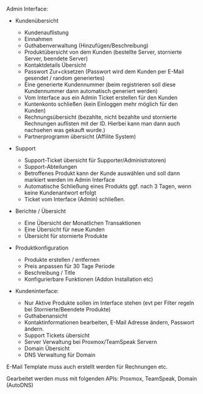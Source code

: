 Admin Interface:


- Kundenübersicht
	- Kundenauflistung
	- Einnahmen
	- Guthabenverwaltung (Hinzufügen/Beschreibung)
	- Produktübersicht von dem Kunden (bestellte Server, stornierte Server, beendete Server)
	- Kontaktdetails Übersicht
	- Passwort Zur+cksetzen (Passwort wird dem Kunden per E-Mail gesendet / random generiertes)
	- Eine generierte Kundennummer (beim registrieren soll diese Kundennummer dann automatisch generiert werden)
	- Vom Interface aus ein Admin Ticket erstellen für den Kunden
	- Kuntenkonto schließen (kein Einloggen mehr möglich für den Kunden)
	- Rechnungsübersicht (bezahlte, nicht bezahlte und stornierte Rechnungen auflisten mit der ID. Hierbei kann man dann auch nachsehen was gekauft wurde.)
	- Partnerprogramm übersicht (Affilite System)



- Support
	- Support-Ticket übersicht für Supporter/Administratoren)
	- Support-Abteilungen
	- Betroffenes Produkt kann der Kunde auswählen und soll dann markiert werden im Admin Interface
	- Automatische Schließung eines Produkts ggf. nach 3 Tagen, wenn keine Kundenantwort erfolgt
	- Ticket vom Interface (Admin) schließen.

- Berichte / Übersicht
	- Eine Übersicht der Monatlichen Transaktionen
	- Eine Übersicht für neue Kunden
	- Übersicht für stornierte Produkte


- Produktkonfiguration
	- Produkte erstellen / entfernen
	- Preis anpassen für 30 Tage Periode
	- Beschreibung / Title
	- Konfigurierbare Funktionen (Addon Installation etc) 







- Kundeninterface:
	- Nur Aktive Produkte sollen im Interface stehen (evt per Filter regeln bei Stornierte/Beendete Produkte)
	- Guthabenansicht
	- Kontaktinformationen bearbeiten, E-Mail Adresse ändern, Passwort ändern.
	- Support Tickets übersicht
	- Server Verwaltung bei Proxmox/TeamSpeak Servern
	- Domain Übersicht
	- DNS Verwaltung für Domain



E-Mail Template muss auch erstellt werden für Rechnungen etc.

Gearbeitet werden muss mit folgenden APIs: Proxmox, TeamSpeak, Domain (AutoDNS)